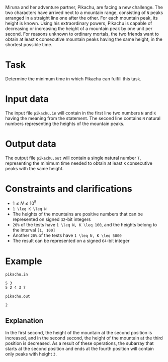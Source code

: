 Miruna and her adventure partner, Pikachu, are facing a new challenge. The two characters have arrived next to a mountain range, consisting of `N` peaks arranged in a straight line one after the other. For each mountain peak, its height is known. Using his extraordinary powers, Pikachu is capable of decreasing or increasing the height of a mountain peak by one unit per second. For reasons unknown to ordinary mortals, the two friends want to obtain at least `K` consecutive mountain peaks having the same height, in the shortest possible time.

# Task
Determine the minimum time in which Pikachu can fulfill this task.

# Input data
The input file `pikachu.in` will contain in the first line two numbers `N` and `K` having the meaning from the statement. The second line contains `N` natural numbers representing the heights of the mountain peaks.

# Output data
The output file `pikachu.out` will contain a single natural number `T`, representing the minimum time needed to obtain at least `K` consecutive peaks with the same height.

# Constraints and clarifications
* $1 \leq N \leq 10^5$
* `1 \leq K \leq N`
* The heights of the mountains are positive numbers that can be represented on signed `32`-bit integers
* `20%` of the tests have `1 \leq N, K \leq 100`, and the heights belong to the interval `[1, 100]`
* Another `20%` of the tests have `1 \leq N, K \leq 5000`
* The result can be represented on a signed `64`-bit integer

# Example

`pikachu.in`
```
5 3
5 2 4 3 7
```

`pikachu.out`
```
2
```

Explanation
---

In the first second, the height of the mountain at the second position is increased, and in the second second, the height of the mountain at the third position is decreased. As a result of these operations, the subarray that starts at the second position and ends at the fourth position will contain only peaks with height `3`.